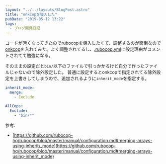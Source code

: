 ```yaml
---
layout: "../../layouts/BlogPost.astro"
title: "onkcopを導入した"
pubDate: "2019-05-12 13:22"
tags:
  - ブログ開発日記
---
```

コードが汚くなってきたのでrubocopを導入したくて、調整するのが面倒なので[onkcop](https://github.com/onk/onkcop)を入れてみた。よく調整されてるし、[.rubocop.yml](https://github.com/onk/onkcop/blob/master/config/rubocop.yml)に設定理由がコメントされてて勉強になる。

そのままの設定だと`bin/`以下のファイルで引っかかるけど自分で作ったファイルじゃないので除外設定した。
普通に設定するとonkcopで指定されてる除外設定を上書きしてしまうので、追加されるように`inherit_mode`を指定する。

```yaml
inherit_mode:
  merge:
    - Exclude

AllCops:
  Exclude:
    - "bin/*"
```

参考:

- [https://github.com/rubocop-hq/rubocop/blob/master/manual/configuration.md#merging-arrays-using-inherit\_mode](https://github.com/rubocop-hq/rubocop/blob/master/manual/configuration.md#merging-arrays-using-inherit_mode)
